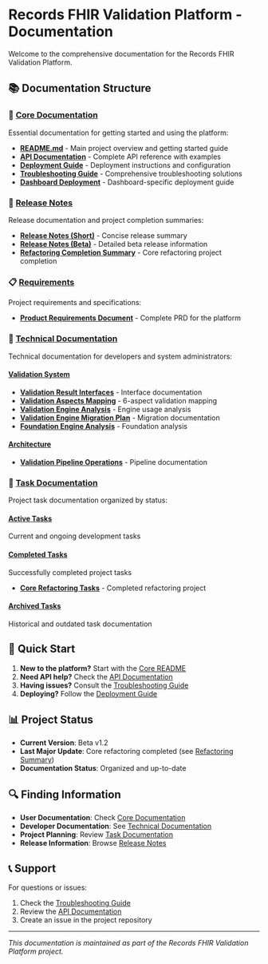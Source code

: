 # Records FHIR Validation Platform - Documentation

Welcome to the comprehensive documentation for the Records FHIR Validation Platform.

## 📚 Documentation Structure

### 🎯 [Core Documentation](./core/)
Essential documentation for getting started and using the platform:
- **[README.md](./core/README.md)** - Main project overview and getting started guide
- **[API Documentation](./core/API_DOCUMENTATION.md)** - Complete API reference with examples
- **[Deployment Guide](./core/DEPLOYMENT.md)** - Deployment instructions and configuration
- **[Troubleshooting Guide](./core/TROUBLESHOOTING.md)** - Comprehensive troubleshooting solutions
- **[Dashboard Deployment](./core/DASHBOARD_DEPLOYMENT.md)** - Dashboard-specific deployment guide

### 🚀 [Release Notes](./releases/)
Release documentation and project completion summaries:
- **[Release Notes (Short)](./releases/RELEASE_NOTES_SHORT.md)** - Concise release summary
- **[Release Notes (Beta)](./releases/RELEASE_NOTES_BETA.md)** - Detailed beta release information
- **[Refactoring Completion Summary](./releases/REFACTORING_COMPLETION_SUMMARY.md)** - Core refactoring project completion

### 📋 [Requirements](./requirements/)
Project requirements and specifications:
- **[Product Requirements Document](./requirements/prd-records-fhir-platform.md)** - Complete PRD for the platform

### 🔧 [Technical Documentation](./technical/)
Technical documentation for developers and system administrators:

#### [Validation System](./technical/validation/)
- **[Validation Result Interfaces](./technical/validation/validation-result-interfaces-documentation.md)** - Interface documentation
- **[Validation Aspects Mapping](./technical/validation/validation-aspects-mapping.md)** - 6-aspect validation mapping
- **[Validation Engine Analysis](./technical/validation/validation-engine-usage-analysis.md)** - Engine usage analysis
- **[Validation Engine Migration Plan](./technical/validation/validation-engine-migration-plan.md)** - Migration documentation
- **[Foundation Engine Analysis](./technical/validation/foundation-engine-analysis.md)** - Foundation analysis

#### [Architecture](./technical/architecture/)
- **[Validation Pipeline Operations](./technical/architecture/validation-pipeline-operations.md)** - Pipeline documentation

### 📝 [Task Documentation](./tasks/)
Project task documentation organized by status:

#### [Active Tasks](./tasks/active/)
Current and ongoing development tasks

#### [Completed Tasks](./tasks/completed/)
Successfully completed project tasks
- **[Core Refactoring Tasks](./tasks/completed/tasks-refactor-core-simplification.md)** - Completed refactoring project

#### [Archived Tasks](./tasks/archived/)
Historical and outdated task documentation

## 🚀 Quick Start

1. **New to the platform?** Start with the [Core README](./core/README.md)
2. **Need API help?** Check the [API Documentation](./core/API_DOCUMENTATION.md)
3. **Having issues?** Consult the [Troubleshooting Guide](./core/TROUBLESHOOTING.md)
4. **Deploying?** Follow the [Deployment Guide](./core/DEPLOYMENT.md)

## 📊 Project Status

- **Current Version**: Beta v1.2
- **Last Major Update**: Core refactoring completed (see [Refactoring Summary](./releases/REFACTORING_COMPLETION_SUMMARY.md))
- **Documentation Status**: Organized and up-to-date

## 🔍 Finding Information

- **User Documentation**: Check [Core Documentation](./core/)
- **Developer Documentation**: See [Technical Documentation](./technical/)
- **Project Planning**: Review [Task Documentation](./tasks/)
- **Release Information**: Browse [Release Notes](./releases/)

## 📞 Support

For questions or issues:
1. Check the [Troubleshooting Guide](./core/TROUBLESHOOTING.md)
2. Review the [API Documentation](./core/API_DOCUMENTATION.md)
3. Create an issue in the project repository

---

*This documentation is maintained as part of the Records FHIR Validation Platform project.*
